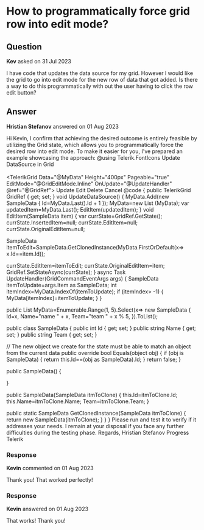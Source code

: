 # How to programmatically force grid row into edit mode?

## Question

**Kev** asked on 31 Jul 2023

I have code that updates the data source for my grid. However I would like the grid to go into edit mode for the new row of data that got added. Is there a way to do this programmatically with out the user having to click the row edit button?

## Answer

**Hristian Stefanov** answered on 01 Aug 2023

Hi Kevin, I confirm that achieving the desired outcome is entirely feasible by utilizing the Grid state, which allows you to programmatically force the desired row into edit mode. To make it easier for you, I've prepared an example showcasing the approach: @using Telerik.FontIcons <TelerikButton OnClick="@UpdateDataSource "> Update DataSource in Grid </TelerikButton> <br /> <br /> <TelerikGrid Data="@MyData" Height="400px" Pageable="true" EditMode="@GridEditMode.Inline" OnUpdate="@UpdateHandler" @ref="@GridRef"> <GridColumns> <GridColumn Field="@(nameof(SampleData.Id))" Editable="false" Width="120px" /> <GridColumn Field="@(nameof(SampleData.Name))" Title="Employee Name" /> <GridColumn Field="@(nameof(SampleData.Team))" Title="Team" /> <GridCommandColumn> <GridCommandButton Command="Save" Icon="@FontIcon.Save" ShowInEdit="true"> Update </GridCommandButton> <GridCommandButton Command="Edit" Icon="@FontIcon.Pencil"> Edit </GridCommandButton> <GridCommandButton Command="Delete" Icon="@FontIcon.Trash"> Delete </GridCommandButton> <GridCommandButton Command="Cancel" Icon="@FontIcon.Cancel" ShowInEdit="true"> Cancel </GridCommandButton> </GridCommandColumn> </GridColumns> </TelerikGrid> @code {
public TelerikGrid <SampleData> GridRef { get; set; } void UpdateDataSource()
{
MyData.Add(new SampleData { Id=MyData.Last().Id + 1 });
MyData=new List <SampleData> (MyData); var updatedItem=MyData.Last();
EditItem(updatedItem); } void EditItem(SampleData item)
{
var currState=GridRef.GetState();
currState.InsertedItem=null;
currState.EditItem=null;
currState.OriginalEditItem=null;

SampleData itemToEdit=SampleData.GetClonedInstance(MyData.FirstOrDefault(x=> x.Id==item.Id));

currState.EditItem=itemToEdit;
currState.OriginalEditItem=item;
GridRef.SetStateAsync(currState);
} async Task UpdateHandler(GridCommandEventArgs args)
{
SampleData itemToUpdate=args.Item as SampleData;
int itemIndex=MyData.IndexOf(itemToUpdate);
if (itemIndex> -1)
{
MyData[itemIndex]=itemToUpdate;
}
}

public List <SampleData> MyData=Enumerable.Range(1, 5).Select(x=> new SampleData
{
Id=x,
Name="name " + x,
Team="team " + x % 5,
}).ToList();

public class SampleData
{
public int Id { get; set; }
public string Name { get; set; }
public string Team { get; set; }

// The new object we create for the state must be able to match an object from the current data
public override bool Equals(object obj)
{
if (obj is SampleData)
{
return this.Id==(obj as SampleData).Id;
}
return false;
}

public SampleData()
{

}

public SampleData(SampleData itmToClone)
{
this.Id=itmToClone.Id;
this.Name=itmToClone.Name;
Team=itmToClone.Team;
}

public static SampleData GetClonedInstance(SampleData itmToClone)
{
return new SampleData(itmToClone);
}
}
} Please run and test it to verify if it addresses your needs. I remain at your disposal if you face any further difficulties during the testing phase. Regards, Hristian Stefanov Progress Telerik

### Response

**Kevin** commented on 01 Aug 2023

Thank you! That worked perfectly!

### Response

**Kevin** answered on 01 Aug 2023

That works! Thank you!
